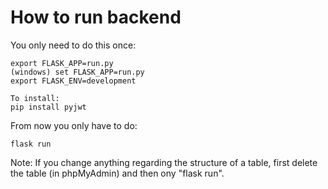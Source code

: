 # How to run backend

You only need to do this once:

    export FLASK_APP=run.py
    (windows) set FLASK_APP=run.py
    export FLASK_ENV=development

    To install:
    pip install pyjwt


From now you only have to do:

    flask run

Note: If you change anything regarding the structure of a table, first delete the table (in phpMyAdmin) and then ony "flask run".